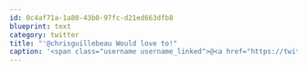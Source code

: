 ```yaml
---
id: 0c4af71a-1a80-43b0-97fc-d21ed663dfb8
blueprint: text
category: twitter
title: "'@chrisguillebeau Would love to!"
caption: '<span class="username username_linked">@<a href="https://twitter.com/chrisguillebeau" title="Chris Guillebeau">chrisguillebeau</a></span> Would love to!'
---
```

